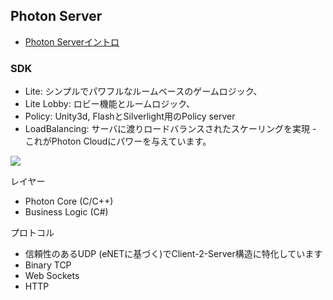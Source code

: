 ## Photon Server

- [Photon Serverイントロ](http://doc.exitgames.com/ja/onpremise/current/getting-started/photon-server-intro)

### SDK

- Lite: シンプルでパワフルなルームベースのゲームロジック、
- Lite Lobby: ロビー機能とルームロジック、
- Policy: Unity3d, FlashとSilverlight用のPolicy server
- LoadBalancing: サーバに渡りロードバランスされたスケーリングを実現 - これがPhoton Cloudにパワーを与えています。

![](http://doc.exitgames.com/Docs/img/photon-server-architecture.png)

レイヤー

- Photon Core (C/C++)
- Business Logic (C#)

プロトコル

- 信頼性のあるUDP (eNETに基づく)でClient-2-Server構造に特化しています
- Binary TCP
- Web Sockets
- HTTP

